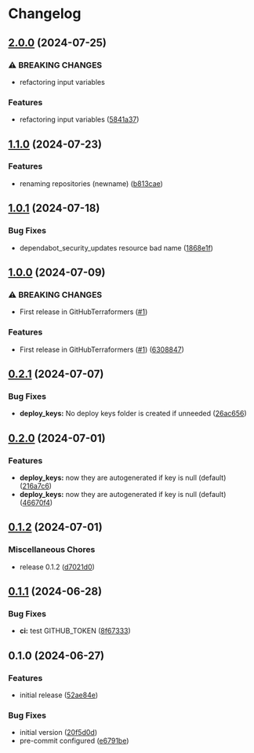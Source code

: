# Changelog

## [2.0.0](https://github.com/GitHubTerraformers/terraform-github-repository/compare/v1.1.0...v2.0.0) (2024-07-25)


### ⚠ BREAKING CHANGES

* refactoring input variables

### Features

* refactoring input variables ([5841a37](https://github.com/GitHubTerraformers/terraform-github-repository/commit/5841a37b55a14b790af9cfa8392522ac91812e59))

## [1.1.0](https://github.com/GitHubTerraformers/terraform-github-repository/compare/v1.0.1...v1.1.0) (2024-07-23)


### Features

* renaming repositories (newname) ([b813cae](https://github.com/GitHubTerraformers/terraform-github-repository/commit/b813cae435020d32a0c4b49cd088df41c8bdb17b))

## [1.0.1](https://github.com/GitHubTerraformers/terraform-github-repository/compare/v1.0.0...v1.0.1) (2024-07-18)


### Bug Fixes

* dependabot_security_updates resource bad name ([1868e1f](https://github.com/GitHubTerraformers/terraform-github-repository/commit/1868e1f5fda6c6f7c23acffb91c02b618731c039))

## [1.0.0](https://github.com/GitHubTerraformers/terraform-github-repository/compare/v0.2.1...v1.0.0) (2024-07-09)


### ⚠ BREAKING CHANGES

* First release in GitHubTerraformers ([#1](https://github.com/GitHubTerraformers/terraform-github-repository/issues/1))

### Features

* First release in GitHubTerraformers ([#1](https://github.com/GitHubTerraformers/terraform-github-repository/issues/1)) ([6308847](https://github.com/GitHubTerraformers/terraform-github-repository/commit/6308847d9ee1768173b19642660d097e3eeb9bb4))

## [0.2.1](https://github.com/vmvarela/terraform-github-repository/compare/v0.2.0...v0.2.1) (2024-07-07)


### Bug Fixes

* **deploy_keys:** No deploy keys folder is created if unneeded ([26ac656](https://github.com/vmvarela/terraform-github-repository/commit/26ac6566bc5c8c2873651cbf26a6812267bfcd81))

## [0.2.0](https://github.com/vmvarela/terraform-github-repository/compare/v0.1.2...v0.2.0) (2024-07-01)


### Features

* **deploy_keys:** now they are autogenerated if key is null (default) ([216a7c6](https://github.com/vmvarela/terraform-github-repository/commit/216a7c6456a10befb21c5c4985791a053ac3a95e))
* **deploy_keys:** now they are autogenerated if key is null (default) ([46670f4](https://github.com/vmvarela/terraform-github-repository/commit/46670f44a8590b5290051a1d9e2598ff288ba70d))

## [0.1.2](https://github.com/vmvarela/terraform-github-repository/compare/v0.1.1...v0.1.2) (2024-07-01)


### Miscellaneous Chores

* release 0.1.2 ([d7021d0](https://github.com/vmvarela/terraform-github-repository/commit/d7021d006e77252c992c6c67684bffe59f565975))

## [0.1.1](https://github.com/vmvarela/terraform-github-repository/compare/v0.1.0...v0.1.1) (2024-06-28)


### Bug Fixes

* **ci:** test GITHUB_TOKEN ([8f67333](https://github.com/vmvarela/terraform-github-repository/commit/8f6733340f460e3d82fa9191bfee2c34b9380b93))

## 0.1.0 (2024-06-27)


### Features

* initial release ([52ae84e](https://github.com/vmvarela/terraform-github-repository/commit/52ae84e86824ad0b5b2e266db636184164638daa))


### Bug Fixes

* initial version ([20f5d0d](https://github.com/vmvarela/terraform-github-repository/commit/20f5d0d04300b9eb607a5c410ad8553dd1df0ff0))
* pre-commit configured ([e6791be](https://github.com/vmvarela/terraform-github-repository/commit/e6791bea1df0faee4636392d0d8d552eb5c2dd5a))
